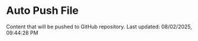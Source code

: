 # Auto Push File

Content that will be pushed to GitHub repository.
Last updated: 08/02/2025, 09:44:28 PM